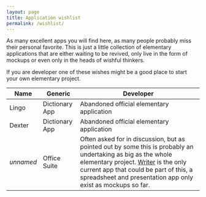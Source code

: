```yaml
---
layout: page
title: Application wishlist
permalink: /wishlist/
---
```


As many excellent apps you will find here, as many people probably miss their personal favorite. This is just a little collection of elementary applications that are either waiting to be revived, only live in the form of mockups or even only in the heads of wishful thinkers. 

If you are developer one of these wishes might be a good place to start your own elementary project.

Name | Generic | Developer
---|---|---
Lingo | Dictionary App | Abandoned official elementary application
Dexter | Dictionary App | Abandoned official elementary application
*unnamed* | Office Suite | Often asked for in discussion, but as pointed out by some this is probably an undertaking as big as the whole elementary project. [Writer](http://quassy.github.io/elementary-apps/Writer/) is the only current app that could be part of this, a spreadsheet and presentation app only exist as mockups so far. 